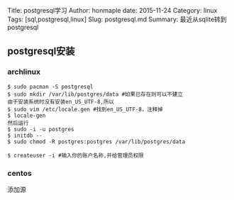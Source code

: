Title: postgresql学习
Author: honmaple 
date: 2015-11-24
Category: linux
Tags: [sql,postgresql,linux]
Slug: postgresql.md
Summary: 最近从sqlite转到postgresql


## postgresql安装
### archlinux
    $ sudo pacman -S postgresql
    $ sudo mkdir /var/lib/postgres/data #如果已存在则可以不建立
    由于安装系统时没有安装en_US_UTF-8,所以
    $ sudo vim /etc/locale.gen #找到en_US_UTF-8，注释掉
    $ locale-gen
    然后运行
    $ sudo -i -u postgres
    $ initdb --
    $ sudo chmod -R postgres:postgres /var/lib/postgres/data
    
    $ createuser -i #输入你的账户名称,并给管理员权限
     
### centos
添加源


